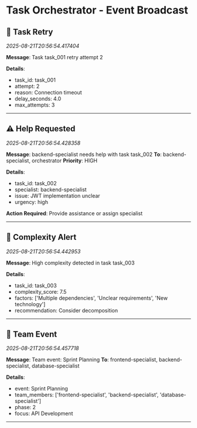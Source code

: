 # Task Orchestrator - Event Broadcast


## 📢 Task Retry
*2025-08-21T20:56:54.417404*

**Message**: Task task_001 retry attempt 2

**Details**:
- task_id: task_001
- attempt: 2
- reason: Connection timeout
- delay_seconds: 4.0
- max_attempts: 3

---
## ⚠️ Help Requested
*2025-08-21T20:56:54.428358*

**Message**: backend-specialist needs help with task task_002
**To**: backend-specialist, orchestrator
**Priority**: HIGH

**Details**:
- task_id: task_002
- specialist: backend-specialist
- issue: JWT implementation unclear
- urgency: high

**Action Required**: Provide assistance or assign specialist

---
## 📢 Complexity Alert
*2025-08-21T20:56:54.442953*

**Message**: High complexity detected in task task_003

**Details**:
- task_id: task_003
- complexity_score: 7.5
- factors: ['Multiple dependencies', 'Unclear requirements', 'New technology']
- recommendation: Consider decomposition

---
## 📢 Team Event
*2025-08-21T20:56:54.457718*

**Message**: Team event: Sprint Planning
**To**: frontend-specialist, backend-specialist, database-specialist

**Details**:
- event: Sprint Planning
- team_members: ['frontend-specialist', 'backend-specialist', 'database-specialist']
- phase: 2
- focus: API Development

---